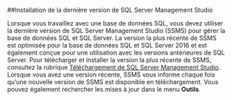 ##Installation de la dernière version de SQL Server Management Studio

  Lorsque vous travaillez avec une base de données SQL, vous devez utiliser la dernière version de SQL Server Management Studio (SSMS) pour gérer la base de données SQL et SQL Server. La version la plus récente de SSMS est optimisée pour la base de données SQL et SQL Server 2016 et est également conçue pour une utilisation avec les versions antérieures de SQL Server. Pour télécharger et installer la version la plus récente de SSMS, consultez la rubrique [Téléchargement de SQL Server Management Studio](https://msdn.microsoft.com/library/mt238290.aspx). Lorsque vous avez une version récente, SSMS vous informe chaque fois qu’une nouvelle version de SSMS est disponible en téléchargement. Vous pouvez également rechercher les mises à jour dans le menu **Outils**.

<!---HONumber=AcomDC_0420_2016-->